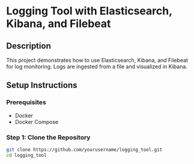 # Logging Tool with Elasticsearch, Kibana, and Filebeat

## Description
This project demonstrates how to use Elasticsearch, Kibana, and Filebeat for log monitoring. Logs are ingested from a file and visualized in Kibana.

## Setup Instructions

### Prerequisites
- Docker
- Docker Compose

### Step 1: Clone the Repository
```bash
git clone https://github.com/yourusername/logging_tool.git
cd logging_tool

